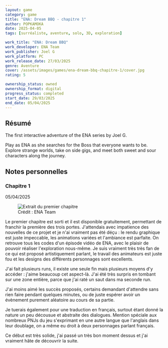 ```yaml
---
layout: game
category: game
title: "ENA: Dream BBQ - chapitre 1"
author: POPKAMOKA
date: 2025-04-05
tags: [surréaliste, aventure, solo, 3D, exploration]

work_title: "ENA: Dream BBQ"
work_developer: ENA Team
work_publisher: Joel G
work_platform: PC
work_release_date: 27/03/2025
genre: Aventure
cover: /assets/images/games/ena-dream-bbq-chapitre-1/cover.jpg
rating: 5

ownership_status: owned
ownership_format: digital
progress_status: completed
start_date: 29/03/2025
end_date: 05/04/2025
---
```


## Résumé
The first interactive adventure of the ENA series by Joel G.

Play as ENA as she searches for the Boss that everyone wants to be. Explore strange worlds, take on side gigs, and meet both sweet and sour characters along the journey.

## Notes personnelles

### Chapitre 1
05/04/2025

<figure>
  <img src="{{ '/assets/images/games/ena-dream-bbq-chapitre-1/extrait.png' | relative_url }}" alt="Extrait du premier chapitre">
  <figcaption>Crédit : ENA Team</figcaption>
</figure>

Le premier chapitre est sorti et il est disponible gratuitement, permettant de franchir la première des trois portes. J'attendais avec impatience des nouvelles de ce projet et je n'ai vraiment pas été déçu : le rendu graphique est juste impeccable, les animations variées et l'ambiance est parfaite. On retrouve tous les codes d'un épisode vidéo de ENA, avec le plaisir de pouvoir réaliser l'exploration nous-même. Je suis vraiment très très fan de ce qui est proposé artistiquement parlant, le travail des animateurs est juste fou et les designs des différents personnages sont excellents. 

J'ai fait plusieurs runs, il existe une seule fin mais plusieurs moyens d'y accéder : j'aime beaucoup cet aspect-là. J'ai été très surpris en tombant sur une zone entière, parce que j'ai raté un saut dans ma seconde run.

J'ai moins aimé les succès proposés, certains demandant d'attendre sans rien faire pendant quelques minutes, ou de juste espérer avoir un évènement purement aléatoire au cours de sa partie. 

Je tuerais également pour une traduction en français, surtout étant donné la nature un peu décousue et abstraite des dialogues. Mention spéciale aux nombreux PNJs du jeu s'exprimant en une autre langue que l'anglais dans leur doublage, on a même eu droit à deux personnages parlant français.

Ce début est très solide, j'ai passé un très bon moment dessus et j'ai vraiment hâte de découvrir la suite.

